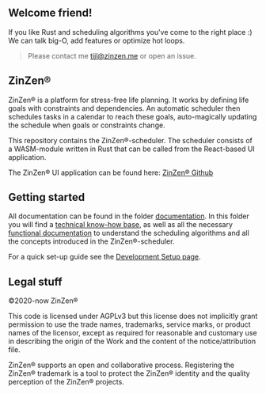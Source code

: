 ## Welcome friend!

If you like Rust and scheduling algorithms you've come to the right place :) We
can talk big-O, add features or optimize hot loops.

> Please contact me tijl@zinzen.me or open an issue.


## ZinZen&reg;
ZinZen&reg; is a platform for stress-free life planning. It works by defining life goals with constraints and dependencies.
An automatic scheduler then schedules tasks in a calendar to reach these goals, auto-magically updating the schedule when
goals or constraints change.

This repository contains the ZinZen&reg;-scheduler. The scheduler consists of a WASM-module written in Rust
that can be called from the React-based UI application.

The ZinZen&reg; UI application can be found here: [ZinZen&reg; Github](https://github.com/tijlleenders/ZinZen)



## Getting started
All documentation can be found in the folder [documentation](documentation/Readme.md).
In this folder you will find a [technical know-how base](documentation/technical/Readme.md),
as well as all the necessary [functional documentation](documentation/functional/Readme.md) to understand the
scheduling algorithms and all the concepts introduced in the ZinZen&reg;-scheduler.

For a quick set-up guide see the [Development Setup page](documentation/technical/Development-Setup.md).

## Legal stuff

&copy;2020-now ZinZen&reg;

This code is licensed under AGPLv3 but this license does not implicitly grant
permission to use the trade names, trademarks, service marks, or product names
of the licensor, except as required for reasonable and customary use in
describing the origin of the Work and the content of the notice/attribution
file.

ZinZen&reg; supports an open and collaborative process. Registering the
ZinZen&reg; trademark is a tool to protect the ZinZen&reg; identity and the
quality perception of the ZinZen&reg; projects.
